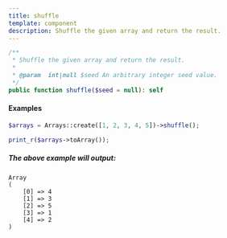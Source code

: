 ```yaml
---
title: shuffle
template: component
description: Shuffle the given array and return the result.
---
```


```php
/**
 * Shuffle the given array and return the result.
 *
 * @param  int|null $seed An arbitrary integer seed value.
 */
public function shuffle($seed = null): self
```

#### Examples

```php
$arrays = Arrays::create([1, 2, 3, 4, 5])->shuffle();

print_r($arrays->toArray());
```

##### The above example will output:

```text
Array
(
    [0] => 4
    [1] => 3
    [2] => 5
    [3] => 1
    [4] => 2
)
```
